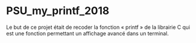 # PSU_my_printf_2018

Le but de ce projet était de recoder la fonction « printf » de la librairie C qui est une fonction permettant un affichage avancé dans un terminal.
